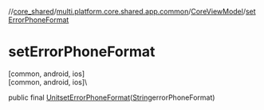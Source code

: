//[core_shared](../../../index.md)/[multi.platform.core.shared.app.common](../index.md)/[CoreViewModel](index.md)/[setErrorPhoneFormat](set-error-phone-format.md)

# setErrorPhoneFormat

[common, android, ios]\
[common, android, ios]\

public final [Unit](https://kotlinlang.org/api/latest/jvm/stdlib/kotlin/-unit/index.html)[setErrorPhoneFormat](set-error-phone-format.md)([String](https://developer.android.com/reference/kotlin/java/lang/String.html)errorPhoneFormat)
